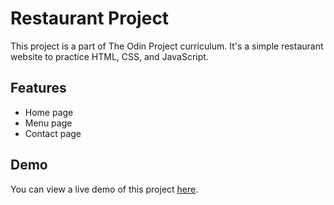 # Restaurant Project

This project is a part of The Odin Project curriculum. It's a simple restaurant website to practice HTML, CSS, and JavaScript.

## Features

- Home page
- Menu page
- Contact page

## Demo

You can view a live demo of this project [here](https://ekrat123.github.io/restaurant-TOP-project/).
